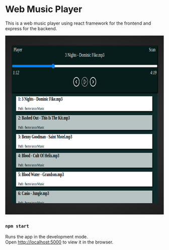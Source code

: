 # Web Music Player 

This is a web music player using react framework for the frontend and express for the backend.  


<img src="https://github.com/arunwaran/musicPlayer_react/blob/master/pic/1.png?raw=true" height="569" width="762"/>

### `npm start`

Runs the app in the development mode.<br />
Open [http://localhost:5000](http://localhost:5000) to view it in the browser.




